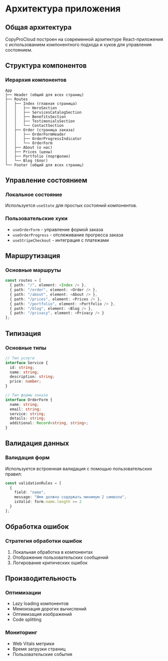 
# Архитектура приложения

## Общая архитектура

CopyProCloud построен на современной архитектуре React-приложения с использованием компонентного подхода и хуков для управления состоянием.

## Структура компонентов

### Иерархия компонентов

```
App
├── Header (общий для всех страниц)
├── Routes
│   ├── Index (главная страница)
│   │   ├── HeroSection
│   │   ├── ServicesCatalogSection
│   │   ├── BenefitsSection
│   │   ├── TestimonialsSection
│   │   └── ContactSection
│   ├── Order (страница заказа)
│   │   ├── OrderFormHeader
│   │   ├── OrderProgressIndicator
│   │   └── OrderForm
│   ├── About (о нас)
│   ├── Prices (цены)
│   ├── Portfolio (портфолио)
│   └── Blog (блог)
└── Footer (общий для всех страниц)
```

## Управление состоянием

### Локальное состояние
Используется `useState` для простых состояний компонентов.

### Пользовательские хуки
- `useOrderForm` - управление формой заказа
- `useOrderProgress` - отслеживание прогресса заказа
- `useStripeCheckout` - интеграция с платежами

## Маршрутизация

### Основные маршруты

```typescript
const routes = [
  { path: "/", element: <Index /> },
  { path: "/order", element: <Order /> },
  { path: "/about", element: <About /> },
  { path: "/prices", element: <Prices /> },
  { path: "/portfolio", element: <Portfolio /> },
  { path: "/blog", element: <Blog /> },
  { path: "/privacy", element: <Privacy /> }
];
```

## Типизация

### Основные типы

```typescript
// Тип услуги
interface Service {
  id: string;
  name: string;
  description: string;
  price: number;
}

// Тип формы заказа
interface OrderForm {
  name: string;
  email: string;
  service: string;
  details: string;
  additional: Record<string, string>;
}
```

## Валидация данных

### Валидация форм
Используется встроенная валидация с помощью пользовательских правил:

```typescript
const validationRules = [
  {
    field: "name",
    message: "Имя должно содержать минимум 2 символа",
    isValid: form.name.length >= 2
  }
];
```

## Обработка ошибок

### Стратегия обработки ошибок
1. Локальная обработка в компонентах
2. Отображение пользовательских сообщений
3. Логирование критических ошибок

## Производительность

### Оптимизации
- Lazy loading компонентов
- Мемоизация дорогих вычислений
- Оптимизация изображений
- Code splitting

### Мониторинг
- Web Vitals метрики
- Время загрузки страниц
- Пользовательские события
